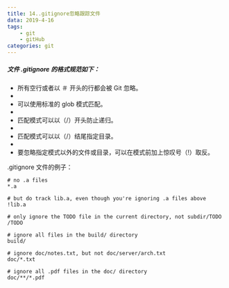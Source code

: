 ```yaml
---
title: 14..gitignore忽略跟踪文件
data: 2019-4-16
tags:
    - git
    - gitHub
categories: git
---
```



##### 文件 .gitignore 的格式规范如下：
- 所有空行或者以 ＃ 开头的行都会被 Git 忽略。
- 
- 可以使用标准的 glob 模式匹配。
- 
- 匹配模式可以以（/）开头防止递归。
- 
- 匹配模式可以以（/）结尾指定目录。
- 
- 要忽略指定模式以外的文件或目录，可以在模式前加上惊叹号（!）取反。


 .gitignore 文件的例子：

```
# no .a files
*.a

# but do track lib.a, even though you're ignoring .a files above
!lib.a

# only ignore the TODO file in the current directory, not subdir/TODO
/TODO

# ignore all files in the build/ directory
build/

# ignore doc/notes.txt, but not doc/server/arch.txt
doc/*.txt

# ignore all .pdf files in the doc/ directory
doc/**/*.pdf
```
